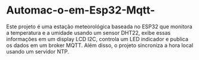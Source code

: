 # Automac-o-em-Esp32-Mqtt-
Este projeto é uma estação meteorológica baseada no ESP32 que monitora a temperatura e a umidade usando um sensor DHT22, exibe essas informações em um display LCD I2C, controla um LED indicador e publica os dados em um broker MQTT. Além disso, o projeto sincroniza a hora local usando um servidor NTP.
